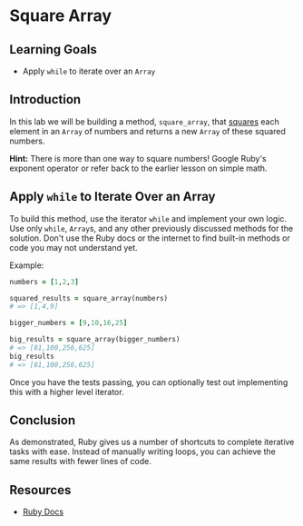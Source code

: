 # Square Array

## Learning Goals

- Apply `while` to iterate over an `Array`

## Introduction

In this lab we will be building a method, `square_array`, that
[squares](https://en.wikipedia.org/wiki/Square_(algebra)) each element in an
`Array` of numbers and returns a new `Array` of these squared numbers.

**Hint:** There is more than one way to square numbers! Google Ruby's exponent
operator or refer back to the earlier lesson on simple math.

## Apply `while` to Iterate Over an Array

To build this method, use the iterator `while` and implement your own logic. Use
only `while`, `Array`s, and any other previously discussed methods for the
solution. Don't use the Ruby docs or the internet to find built-in methods or
code you may not understand yet.

Example:

```ruby
numbers = [1,2,3]

squared_results = square_array(numbers)
# => [1,4,9]

bigger_numbers = [9,10,16,25]

big_results = square_array(bigger_numbers)
# => [81,100,256,625]
big_results
# => [81,100,256,625]
```
Once you have the tests passing, you can optionally test out implementing this
with a higher level iterator.

## Conclusion

As demonstrated, Ruby gives us a number of shortcuts to complete iterative
tasks with ease. Instead of manually writing loops, you can achieve the same
results with fewer lines of code.

## Resources
* [Ruby Docs](http://www.ruby-doc.org/core-2.6.3/)
